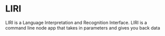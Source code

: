 # LIRI
 LIRI is a Language Interpretation and Recognition Interface. 
 LIRI is a command line node app that takes in parameters and gives you back data
